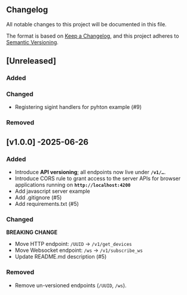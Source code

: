 ## Changelog 

All notable changes to this project will be documented in this file.

The format is based on [Keep a Changelog](https://keepachangelog.com/en/1.1.0/),
and this project adheres to [Semantic Versioning](https://semver.org/spec/v2.0.0.html).

## [Unreleased]

### Added
### Changed
 - Registering sigint handlers for pyhton example (#9)
### Removed

## [v1.0.0] -2025-06-26

### Added
- Introduce **API versioning**; all endpoints now live under **`/v1/…`**.
- Introduce CORS rule to grant access to the server APIs for browser applications running on **`http://localhost:4200`** 
- Add javascript server example 
- Add .gitignore (#5)
- Add requirements.txt (#5)

### Changed
**BREAKING CHANGE**  
  - Move HTTP endpoint: `/UUID` → `/v1/get_devices`  
  - Move Websocket endpoint: `/ws` → `/v1/subscribe_ws`
  - Update README.md description (#5)

### Removed
- Remove un-versioned endpoints (`/UUID`, `/ws`).